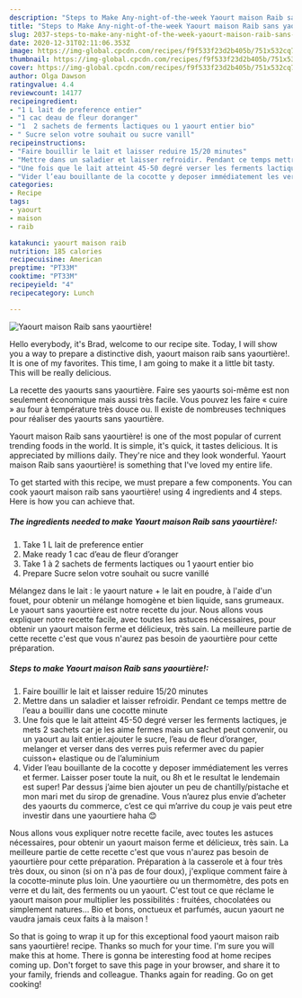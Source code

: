 ```yaml
---
description: "Steps to Make Any-night-of-the-week Yaourt maison Raib sans yaourtière!"
title: "Steps to Make Any-night-of-the-week Yaourt maison Raib sans yaourtière!"
slug: 2037-steps-to-make-any-night-of-the-week-yaourt-maison-raib-sans-yaourtiere
date: 2020-12-31T02:11:06.353Z
image: https://img-global.cpcdn.com/recipes/f9f533f23d2b405b/751x532cq70/yaourt-maison-raib-sans-yaourtiere-photo-principale-de-la-recette.jpg
thumbnail: https://img-global.cpcdn.com/recipes/f9f533f23d2b405b/751x532cq70/yaourt-maison-raib-sans-yaourtiere-photo-principale-de-la-recette.jpg
cover: https://img-global.cpcdn.com/recipes/f9f533f23d2b405b/751x532cq70/yaourt-maison-raib-sans-yaourtiere-photo-principale-de-la-recette.jpg
author: Olga Dawson
ratingvalue: 4.4
reviewcount: 14177
recipeingredient:
- "1 L lait de preference entier"
- "1 cac deau de fleur doranger"
- "1  2 sachets de ferments lactiques ou 1 yaourt entier bio"
- " Sucre selon votre souhait ou sucre vanill"
recipeinstructions:
- "Faire bouillir le lait et laisser reduire 15/20 minutes"
- "Mettre dans un saladier et laisser refroidir. Pendant ce temps mettre de l’eau a bouillir dans une cocotte minute"
- "Une fois que le lait atteint 45-50 degré verser les ferments lactiques, je mets 2 sachets car je les aime fermes mais un sachet peut convenir, ou un yaourt au lait entier.ajouter le sucre, l’eau de fleur d’oranger, melanger et verser dans des verres puis refermer avec du papier cuisson+ elastique ou de l’aluminium"
- "Vider l’eau bouillante de la cocotte y deposer immédiatement les verres et fermer. Laisser poser toute la nuit, ou 8h et le resultat le lendemain est super! Par dessus j’aime bien ajouter un peu de chantilly/pistache et mon mari met du sirop de grenadine. Vous n’aurez plus envie d’acheter des yaourts du commerce, c’est ce qui m’arrive du coup je vais peut etre investir dans une yaourtiere haha 😊"
categories:
- Recipe
tags:
- yaourt
- maison
- raib

katakunci: yaourt maison raib 
nutrition: 185 calories
recipecuisine: American
preptime: "PT33M"
cooktime: "PT33M"
recipeyield: "4"
recipecategory: Lunch

---
```



![Yaourt maison Raib sans yaourtière!](https://img-global.cpcdn.com/recipes/f9f533f23d2b405b/751x532cq70/yaourt-maison-raib-sans-yaourtiere-photo-principale-de-la-recette.jpg)

Hello everybody, it's Brad, welcome to our recipe site. Today, I will show you a way to prepare a distinctive dish, yaourt maison raib sans yaourtière!. It is one of my favorites. This time, I am going to make it a little bit tasty. This will be really delicious.

La recette des yaourts sans yaourtière. Faire ses yaourts soi-même est non seulement économique mais aussi très facile. Vous pouvez les faire « cuire » au four à température très douce ou. Il existe de nombreuses techniques pour réaliser des yaourts sans yaourtière.

Yaourt maison Raib sans yaourtière! is one of the most popular of current trending foods in the world. It is simple, it's quick, it tastes delicious. It is appreciated by millions daily. They're nice and they look wonderful. Yaourt maison Raib sans yaourtière! is something that I've loved my entire life.


To get started with this recipe, we must prepare a few components. You can cook yaourt maison raib sans yaourtière! using 4 ingredients and 4 steps. Here is how you can achieve that.

<!--inarticleads1-->

##### The ingredients needed to make Yaourt maison Raib sans yaourtière!:

1. Take 1 L lait de preference entier
1. Make ready 1 cac d’eau de fleur d’oranger
1. Take 1 à 2 sachets de ferments lactiques ou 1 yaourt entier bio
1. Prepare  Sucre selon votre souhait ou sucre vanillé


Mélangez dans le lait : le yaourt nature + le lait en poudre, à l&#39;aide d&#39;un fouet, pour obtenir un mélange homogène et bien liquide, sans grumeaux. Le yaourt sans yaourtière est notre recette du jour. Nous allons vous expliquer notre recette facile, avec toutes les astuces nécessaires, pour obtenir un yaourt maison ferme et délicieux, très sain. La meilleure partie de cette recette c&#39;est que vous n&#39;aurez pas besoin de yaourtière pour cette préparation. 

<!--inarticleads2-->

##### Steps to make Yaourt maison Raib sans yaourtière!:

1. Faire bouillir le lait et laisser reduire 15/20 minutes
1. Mettre dans un saladier et laisser refroidir. Pendant ce temps mettre de l’eau a bouillir dans une cocotte minute
1. Une fois que le lait atteint 45-50 degré verser les ferments lactiques, je mets 2 sachets car je les aime fermes mais un sachet peut convenir, ou un yaourt au lait entier.ajouter le sucre, l’eau de fleur d’oranger, melanger et verser dans des verres puis refermer avec du papier cuisson+ elastique ou de l’aluminium
1. Vider l’eau bouillante de la cocotte y deposer immédiatement les verres et fermer. Laisser poser toute la nuit, ou 8h et le resultat le lendemain est super! Par dessus j’aime bien ajouter un peu de chantilly/pistache et mon mari met du sirop de grenadine. Vous n’aurez plus envie d’acheter des yaourts du commerce, c’est ce qui m’arrive du coup je vais peut etre investir dans une yaourtiere haha 😊


Nous allons vous expliquer notre recette facile, avec toutes les astuces nécessaires, pour obtenir un yaourt maison ferme et délicieux, très sain. La meilleure partie de cette recette c&#39;est que vous n&#39;aurez pas besoin de yaourtière pour cette préparation. Préparation à la casserole et à four très très doux, ou sinon (si on n&#39;à pas de four doux), j&#39;explique comment faire à la cocotte-minute plus loin. Une yaourtière ou un thermomètre, des pots en verre et du lait, des ferments ou un yaourt. C&#39;est tout ce que réclame le yaourt maison pour multiplier les possibilités : fruitées, chocolatées ou simplement natures… Bio et bons, onctueux et parfumés, aucun yaourt ne vaudra jamais ceux faits à la maison ! 

So that is going to wrap it up for this exceptional food yaourt maison raib sans yaourtière! recipe. Thanks so much for your time. I'm sure you will make this at home. There is gonna be interesting food at home recipes coming up. Don't forget to save this page in your browser, and share it to your family, friends and colleague. Thanks again for reading. Go on get cooking!
